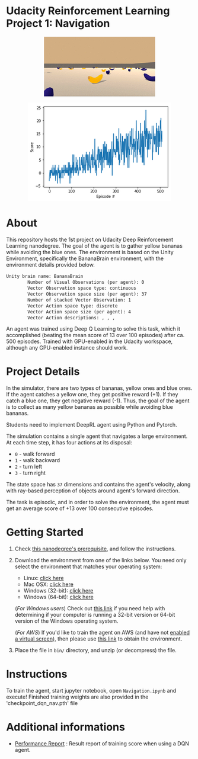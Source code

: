# Udacity Reinforcement Learning Project 1: Navigation
[//]: # (Image References)
</p>

<p align="center">
  <img src= "https://github.com/EXJUSTICE/Udacity_AI/blob/master/Reinforcement_Learning/Navigation/qlearndemo.gif?raw=true">
</p>


</p>
<p align="center">
  <img src="https://raw.githubusercontent.com/EXJUSTICE/Udacity_AI/master/Reinforcement_Learning/Navigation/NAVIGATION_DQN_RESULTS.png">
</p>
     

# About

This repository hosts the 1st project on Udacity Deep Reinforcement Learning nanodegree. The goal of the agent is to gather yellow bananas while avoiding the blue ones. The environment is based on the Unity Environment, specifically the BananaBrain environment, with the environment details provided below.

```
Unity brain name: BananaBrain
        Number of Visual Observations (per agent): 0
        Vector Observation space type: continuous
        Vector Observation space size (per agent): 37
        Number of stacked Vector Observation: 1
        Vector Action space type: discrete
        Vector Action space size (per agent): 4
        Vector Action descriptions: , , , 
```
An agent was trained using Deep Q Learning to solve this task, which it accomplished (beating the mean score of 13 over 100 episodes) after ca. 500 episodes. Trained with GPU-enabled in the Udacity workspace, although any GPU-enabled instance should work.

# Project Details


In the simulator, there are two types of bananas, yellow ones and blue ones.
If the agent catches a yellow one, they get positive reward (+1). If they catch a blue one,
they get negative reward (-1). Thus, the goal of the agent is to collect
as many yellow bananas as possible while avoiding blue bananas.

Students need to implement DeepRL agent using Python and Pytorch.

The simulation contains a single agent that navigates a large environment.
At each time step, it has four actions at its disposal:

- `0` - walk forward
- `1` - walk backward
- `2` - turn left
- `3` - turn right

The state space has `37` dimensions and contains the agent's velocity,
along with ray-based perception of objects around agent's forward direction.

The task is episodic, and in order to solve the environment, the agent must
get an average score of +13 over 100 consecutive episodes.

# Getting Started
1. Check [this nanodegree's prerequisite](https://github.com/udacity/deep-reinforcement-learning/#dependencies), and follow the instructions.

2. Download the environment from one of the links below.  You need only select the environment that matches your operating system:
    - Linux: [click here](https://s3-us-west-1.amazonaws.com/udacity-drlnd/P1/Banana/Banana_Linux.zip)
    - Mac OSX: [click here](https://s3-us-west-1.amazonaws.com/udacity-drlnd/P1/Banana/Banana.app.zip)
    - Windows (32-bit): [click here](https://s3-us-west-1.amazonaws.com/udacity-drlnd/P1/Banana/Banana_Windows_x86.zip)
    - Windows (64-bit): [click here](https://s3-us-west-1.amazonaws.com/udacity-drlnd/P1/Banana/Banana_Windows_x86_64.zip)

    (_For Windows users_) Check out [this link](https://support.microsoft.com/en-us/help/827218/how-to-determine-whether-a-computer-is-running-a-32-bit-version-or-64) if you need help with determining if your computer is running a 32-bit version or 64-bit version of the Windows operating system.

    (_For AWS_) If you'd like to train the agent on AWS (and have not [enabled a virtual screen](https://github.com/Unity-Technologies/ml-agents/blob/master/docs/Training-on-Amazon-Web-Service.md)), then please use [this link](https://s3-us-west-1.amazonaws.com/udacity-drlnd/P1/Banana/Banana_Linux_NoVis.zip) to obtain the environment.

3. Place the file in `bin/` directory, and unzip (or decompress) the file.

# Instructions
To train the agent, start jupyter notebook, open `Navigation.ipynb`
and execute! Finished training weights are also provided in the 'checkpoint_dqn_nav.pth' file

# Additional informations
- [Performance Report](./Report.md) : Result report of training score
when using a DQN agent.
